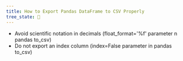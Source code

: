 ```yaml
---
title: How to Export Pandas DataFrame to CSV Properly
tree_state: 🌱
---
```



- Avoid scientific notation in decimals (float_format='%f' parameter n pandas to_csv)
- Do not export an index column (index=False parameter in pandas to_csv)